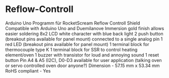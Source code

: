 # Reflow-Controll
Arduino Uno Programm für RocketScream Reflow Controll Shield
Compatible with Arduino Uno and Duemilanove
Immersion gold finish allows easier soldering
8x2 LCD white character with blue back light
2 push button (breakout pins available for panel mount) connected to a single analog pin
1 red LED (breakout pins available for panel mount)
1 terminal block for thermocouple type K
1 terminal block for SSR to control heating element/oven
1 buzzer with transistor for loud and annoying sound
1 reset button
Pin A4 & A5 (I2C), D0-D3 available for user application (talking oven or servo controlled oven door anyone?)
Dimension - 57.15 mm x 53.34 mm
RoHS compliant - Yes

